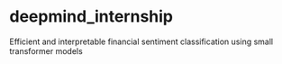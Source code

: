 # deepmind_internship
Efficient and interpretable financial sentiment classification using small transformer models
